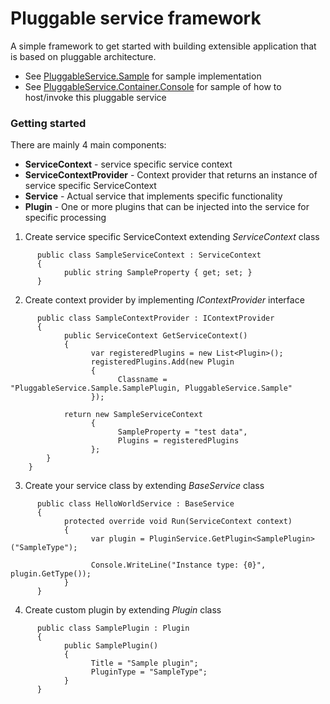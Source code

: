 # Pluggable service framework

A simple framework to get started with building extensible application that is based on pluggable architecture.


* See [PluggableService.Sample](https://github.com/abhijeetd/Pluggable-service-framework/tree/master/PluggableService/PluggableService.Sample) for sample implementation
* See [PluggableService.Container.Console](https://github.com/abhijeetd/Pluggable-service-framework/tree/master/PluggableService/PluggableService.Container.Console) for sample of how to host/invoke this pluggable service 

### Getting started

There are mainly 4 main components:
* **ServiceContext** - service specific service context 
* **ServiceContextProvider** - Context provider that returns an instance of service specific ServiceContext
* **Service** - Actual service that implements specific functionality
* **Plugin** - One or more plugins that can be injected into the service for specific processing 


1. Create service specific ServiceContext extending *ServiceContext* class

```
      public class SampleServiceContext : ServiceContext
      {
            public string SampleProperty { get; set; }
      }
```   

2. Create context provider by implementing *IContextProvider* interface

```
      public class SampleContextProvider : IContextProvider
      {
            public ServiceContext GetServiceContext()
            {
                  var registeredPlugins = new List<Plugin>();
                  registeredPlugins.Add(new Plugin 
                  { 
                        Classname = "PluggableService.Sample.SamplePlugin, PluggableService.Sample" 
                  });

            return new SampleServiceContext 
                  { 
                        SampleProperty = "test data", 
                        Plugins = registeredPlugins 
                  };
        }
    }
```   


3. Create your service class by extending *BaseService* class

```
      public class HelloWorldService : BaseService
      {
            protected override void Run(ServiceContext context)
            {
                  var plugin = PluginService.GetPlugin<SamplePlugin>("SampleType");

                  Console.WriteLine("Instance type: {0}", plugin.GetType());
            }
      }
```

4. Create custom plugin by extending *Plugin* class

```
      public class SamplePlugin : Plugin
      {
            public SamplePlugin()
            {
                  Title = "Sample plugin";
                  PluginType = "SampleType";
            }
      }
```   
 


